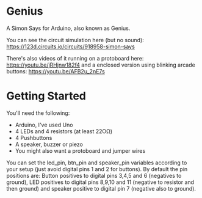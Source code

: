 # Genius
A Simon Says for Arduino, also known as Genius.

You can see the circuit simulation here (but no sound): https://123d.circuits.io/circuits/918958-simon-says

There's also videos of it running on a protoboard here: https://youtu.be/jRHjnw182f4 and a enclosed version using blinking arcade buttons: https://youtu.be/AFB2u_2nE7s

# Getting Started
You'll need the following:
* Arduino, I've used Uno
* 4 LEDs and 4 resistors (at least 22OΩ)
* 4 Pushbuttons
* A speaker, buzzer or piezo
* You might also want a protoboard and jumper wires

You can set the led_pin, btn_pin and speaker_pin variables according to your setup (just avoid digital pins 1 and 2 for buttons). By default the pin positions are: Button positives to digital pins 3,4,5 and 6 (negatives to ground), LED positives to digital pins 8,9,10 and 11 (negative to resistor and then ground) and speaker positive to digital pin 7 (negative also to ground).
 
